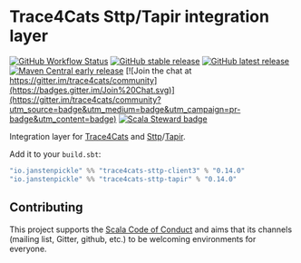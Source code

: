# Trace4Cats Sttp/Tapir integration layer

[![GitHub Workflow Status](https://img.shields.io/github/workflow/status/trace4cats/trace4cats-sttp/Continuous%20Integration)](https://github.com/trace4cats/trace4cats-sttp/actions?query=workflow%3A%22Continuous%20Integration%22)
[![GitHub stable release](https://img.shields.io/github/v/release/trace4cats/trace4cats-sttp?label=stable&sort=semver)](https://github.com/trace4cats/trace4cats-sttp/releases)
[![GitHub latest release](https://img.shields.io/github/v/release/trace4cats/trace4cats-sttp?label=latest&include_prereleases&sort=semver)](https://github.com/trace4cats/trace4cats-sttp/releases)
[![Maven Central early release](https://img.shields.io/maven-central/v/io.janstenpickle/trace4cats-sttp-client3_2.13?label=early)](https://maven-badges.herokuapp.com/maven-central/io.janstenpickle/trace4cats-sttp-client3_2.13)
[![Join the chat at https://gitter.im/trace4cats/community](https://badges.gitter.im/Join%20Chat.svg)](https://gitter.im/trace4cats/community?utm_source=badge&utm_medium=badge&utm_campaign=pr-badge&utm_content=badge)
[![Scala Steward badge](https://img.shields.io/badge/Scala_Steward-helping-blue.svg?style=flat&logo=data:image/png;base64,iVBORw0KGgoAAAANSUhEUgAAAA4AAAAQCAMAAAARSr4IAAAAVFBMVEUAAACHjojlOy5NWlrKzcYRKjGFjIbp293YycuLa3pYY2LSqql4f3pCUFTgSjNodYRmcXUsPD/NTTbjRS+2jomhgnzNc223cGvZS0HaSD0XLjbaSjElhIr+AAAAAXRSTlMAQObYZgAAAHlJREFUCNdNyosOwyAIhWHAQS1Vt7a77/3fcxxdmv0xwmckutAR1nkm4ggbyEcg/wWmlGLDAA3oL50xi6fk5ffZ3E2E3QfZDCcCN2YtbEWZt+Drc6u6rlqv7Uk0LdKqqr5rk2UCRXOk0vmQKGfc94nOJyQjouF9H/wCc9gECEYfONoAAAAASUVORK5CYII=)](https://scala-steward.org)

Integration layer for [Trace4Cats] and [Sttp]/[Tapir].

Add it to your `build.sbt`:

```scala
"io.janstenpickle" %% "trace4cats-sttp-client3" % "0.14.0"
"io.janstenpickle" %% "trace4cats-sttp-tapir" % "0.14.0"
```


## Contributing

This project supports the [Scala Code of Conduct](https://typelevel.org/code-of-conduct.html) and aims that its channels
(mailing list, Gitter, github, etc.) to be welcoming environments for everyone.

[Trace4Cats]: https://github.com/trace4cats/trace4cats
[Sttp]: https://sttp.softwaremill.com
[Tapir]: https://tapir.softwaremill.com

